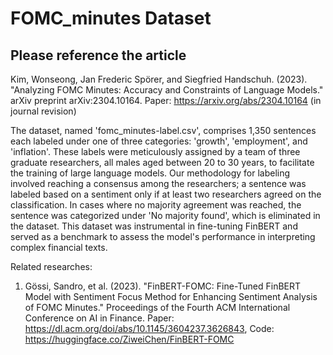 # FOMC_minutes Dataset

## Please reference the article
Kim, Wonseong, Jan Frederic Spörer, and Siegfried Handschuh. (2023). "Analyzing FOMC Minutes: Accuracy and Constraints of Language Models." arXiv preprint arXiv:2304.10164. Paper: https://arxiv.org/abs/2304.10164 (in journal revision)

The dataset, named 'fomc_minutes-label.csv', comprises 1,350 sentences each labeled under one of three categories: 'growth', 'employment', and 'inflation'. These labels were meticulously assigned by a team of three graduate researchers, all males aged between 20 to 30 years, to facilitate the training of large language models. Our methodology for labeling involved reaching a consensus among the researchers; a sentence was labeled based on a sentiment only if at least two researchers agreed on the classification. In cases where no majority agreement was reached, the sentence was categorized under 'No majority found', which is eliminated in the dataset. This dataset was instrumental in fine-tuning FinBERT and served as a benchmark to assess the model's performance in interpreting complex financial texts.

Related researches:

1) Gössi, Sandro, et al. (2023). "FinBERT-FOMC: Fine-Tuned FinBERT Model with Sentiment Focus Method for Enhancing Sentiment Analysis of FOMC Minutes." Proceedings of the Fourth ACM International Conference on AI in Finance. Paper: https://dl.acm.org/doi/abs/10.1145/3604237.3626843, Code: https://huggingface.co/ZiweiChen/FinBERT-FOMC
